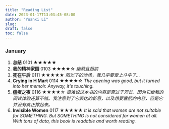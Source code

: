 ```yaml
---
title: "Reading List"
date: 2023-01-17T13:03:45-08:00
author: "Yuanxi Li"
slug:
draft: false
toc: false
---
```


### January

1. **总结** 0101 ★★★★★
2. **我的精神家园** 0103 ★★★★☆ *幽默且超前*
3. **死在午后** 0111 ★★★★★ *阳光下的沙场，我几乎要爱上斗牛了...*
4. **Crying in H Mart** 0114 ★★★★☆ *The opening was good, but it turned into her memoir. Anyway, it's touching.*
5. **瘟疫之夜** 0116 ★★★★☆ *很难说这本书的内容是否过于冗长，因为它给我的阅读体验还算不错。我注意到了它表达的新意，以及想要囊括的内容，但是它并没有真正撑起来。*
6. **Invisible Women** 0117 ★★★★★ *It is said that women are not suitable for SOMETHING. But SOMETHING is not considered for women at all. With tons of data, this book is readable and worth reading.*